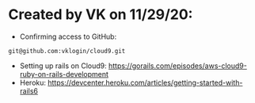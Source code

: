 
# Created by VK on 11/29/20:

* Confirming access to GitHub:
```
git@github.com:vklogin/cloud9.git
```

* Setting up rails on Cloud9: https://gorails.com/episodes/aws-cloud9-ruby-on-rails-development
* Heroku: https://devcenter.heroku.com/articles/getting-started-with-rails6
